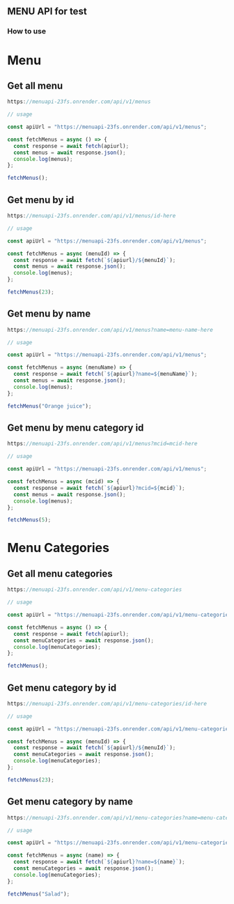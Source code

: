 ## MENU API for test

### How to use

# Menu

## Get all menu

```js
https://menuapi-23fs.onrender.com/api/v1/menus
```

```js
// usage

const apiUrl = "https://menuapi-23fs.onrender.com/api/v1/menus";

const fetchMenus = async () => {
  const response = await fetch(apiurl);
  const menus = await response.json();
  console.log(menus);
};

fetchMenus();
```

##

## Get menu by id

```js
https://menuapi-23fs.onrender.com/api/v1/menus/id-here
```

```js
// usage

const apiUrl = "https://menuapi-23fs.onrender.com/api/v1/menus";

const fetchMenus = async (menuId) => {
  const response = await fetch(`${apiurl}/${menuId}`);
  const menus = await response.json();
  console.log(menus);
};

fetchMenus(23);
```

##

## Get menu by name

```js
https://menuapi-23fs.onrender.com/api/v1/menus?name=menu-name-here
```

```js
// usage

const apiUrl = "https://menuapi-23fs.onrender.com/api/v1/menus";

const fetchMenus = async (menuName) => {
  const response = await fetch(`${apiurl}?name=${menuName}`);
  const menus = await response.json();
  console.log(menus);
};

fetchMenus("Orange juice");
```

##

## Get menu by menu category id

```js
https://menuapi-23fs.onrender.com/api/v1/menus?mcid=mcid-here
```

```js
// usage

const apiUrl = "https://menuapi-23fs.onrender.com/api/v1/menus";

const fetchMenus = async (mcid) => {
  const response = await fetch(`${apiurl}?mcid=${mcid}`);
  const menus = await response.json();
  console.log(menus);
};

fetchMenus(5);
```

##

# Menu Categories

## Get all menu categories

```js
https://menuapi-23fs.onrender.com/api/v1/menu-categories
```

```js
// usage

const apiUrl = "https://menuapi-23fs.onrender.com/api/v1/menu-categories";

const fetchMenus = async () => {
  const response = await fetch(apiurl);
  const menuCategories = await response.json();
  console.log(menuCategories);
};

fetchMenus();
```

##

## Get menu category by id

```js
https://menuapi-23fs.onrender.com/api/v1/menu-categories/id-here
```

```js
// usage

const apiUrl = "https://menuapi-23fs.onrender.com/api/v1/menu-categories";

const fetchMenus = async (menuId) => {
  const response = await fetch(`${apiurl}/${menuId}`);
  const menuCategories = await response.json();
  console.log(menuCategories);
};

fetchMenus(23);
```

##

## Get menu category by name

```js
https://menuapi-23fs.onrender.com/api/v1/menu-categories?name=menu-category-name-here
```

```js
// usage

const apiUrl = "https://menuapi-23fs.onrender.com/api/v1/menu-categories";

const fetchMenus = async (name) => {
  const response = await fetch(`${apiurl}?name=${name}`);
  const menuCategories = await response.json();
  console.log(menuCategories);
};

fetchMenus("Salad");
```

##
